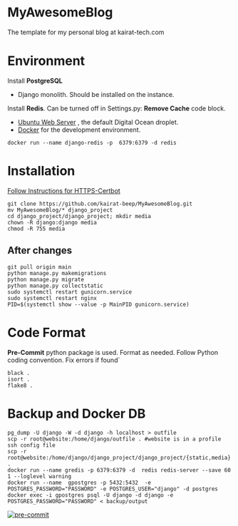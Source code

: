 # MyAwesomeBlog
The template for my personal blog at kairat-tech.com

# Environment

Install **PostgreSQL**
* Django monolith. Should be installed on the instance.

Install **Redis**. Can be turned off in Settings.py: **Remove Cache** code block.
* [Ubuntu Web Server](https://www.digitalocean.com/community/tutorials/how-to-install-and-secure-redis-on-ubuntu-22-04) , the default Digital Ocean droplet.
*  [Docker](https://hub.docker.com/_/redis) for the development environment.
```
docker run --name django-redis -p  6379:6379 -d redis
```

# Installation
[Follow Instructions for HTTPS-Certbot](https://certbot.eff.org/instructions?ws=nginx&os=snap)
```
git clone https://github.com/kairat-beep/MyAwesomeBlog.git
mv MyAwesomeBlog/* django_project
cd django_project/django_project; mkdir media
chown -R django:django media
chmod -R 755 media
```

## After changes
```
git pull origin main
python manage.py makemigrations
python manage.py migrate
python manage.py collectstatic
sudo systemctl restart gunicorn.service
sudo systemctl restart nginx
PID=$(systemctl show --value -p MainPID gunicorn.service)
```
# Code Format

**Pre-Commit** python package is used. Format as needed.
Follow Python coding convention.
Fix errors if found`
```
black .
isort .
flake8 .
```

# Backup and Docker DB
```
pg_dump -U django -W -d django -h localhost > outfile
scp -r root@website:/home/django/outfile . #website is in a profile ssh config file
scp -r root@website:/home/django/django_project/django_project/{static,media} .
docker run --name gredis -p 6379:6379 -d  redis redis-server --save 60 1 --loglevel warning
docker run --name  gpostgres -p 5432:5432  -e POSTGRES_PASSWORD="PASSWORD" -e POSTGRES_USER="django" -d postgres
docker exec -i gpostgres psql -U django -d django -e POSTGRES_PASSWORD="PASSWORD" < backup/output
```

[![pre-commit](https://img.shields.io/badge/pre--commit-enabled-brightgreen?logo=pre-commit)](https://github.com/pre-commit/pre-commit)
